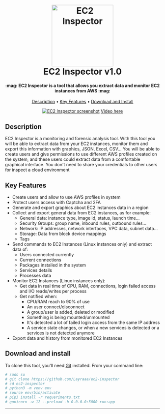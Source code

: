 
<h1 align="center">
  <br>
  <a href="https://github.com/Layraaa/ec2-inspector"><img src="https://github-production-user-asset-6210df.s3.amazonaws.com/107069518/275801284-70e16be3-7481-4fe6-958a-79397ac02420.png" alt="EC2 Inspector" width="200"></a>
  <br>
  EC2 Inspector v1.0
</h1>

<h4 align="center">:mag: EC2 Inspector is a tool that allows you extract data and monitor EC2 instances from AWS :mag:</h4>

<p align="center">
  <a href="#description">Description</a> •
  <a href="#key-features">Key Features</a> •
  <a href="#download-and-install">Download and Install</a>
</p>

<div align="center">
  <a href="https://github.com/Layraaa/ec2-inspector"><img src="https://user-images.githubusercontent.com/107069518/270310929-b6817790-975b-42e3-92fa-7ee92bb5001d.png" alt="EC2 Inspector screenshot"></a>
  <a href="https://youtu.be/h29tZwgl7-s">Video here</a>
</div>

## Description

EC2 Inspector is a monitoring and forensic analysis tool. With this tool you will be able to extract data from your EC2 instances, monitor them and export this information with graphics, JSON, Excel, CSV... You will be able to create users and give permissions to use different AWS profiles created on the system, and these users could extract data from a comfortable graphical interface. You don't need to share your credentials to other users for inspect a cloud environment

## Key Features

* Create users and allow to use AWS profiles in system
* Protect users access with Captcha and 2FA
* Generate and export graphics about EC2 instances data in a region
* Collect and export general data from EC2 instances, as for example:
  - General data: instance type, image id, status, launch time...
  - Security Groups: group name, inbound rules, outbound rules...
  - Network: IP addresses, network interfaces, VPC data, subnet data...
  - Storage: Data from block device mappings
  - Tags
* Send commands to EC2 Instances (Linux instances only) and extract data of:
  - Users connected currently
  - Current connections
  - Packages installed in the system
  - Services details
  - Processes data
* Monitor EC2 Instances (Linux instances only):
  - Get data in real time of CPU, RAM, connections, login failed access and I/O reads/writes per process
  - Get notified when:
    - CPU/RAM reach to 90% of use
    - An user connect/disconnect
    - A group/user is added, deleted or modified
    - Something is being mounted/unmounted
    - It's detected a lot of failed login access from the same IP address
    - A service state changes, or when a new services is detected or a services is not detected anymore
* Export data and history from monitored EC2 Instances


## Download and install

To clone this tool, you'll need [Git](https://git-scm.com) installed. From your command line:

```bash
# sudo su
# git clone https://github.com/Layraaa/ec2-inspector
# cd ec2-inspector
# python3 -m venv env
# source env/bin/activate
# pip3 install -r requeriments.txt
# gunicorn -w 12 --preload -b 0.0.0.0:5000 run:app
```
---
